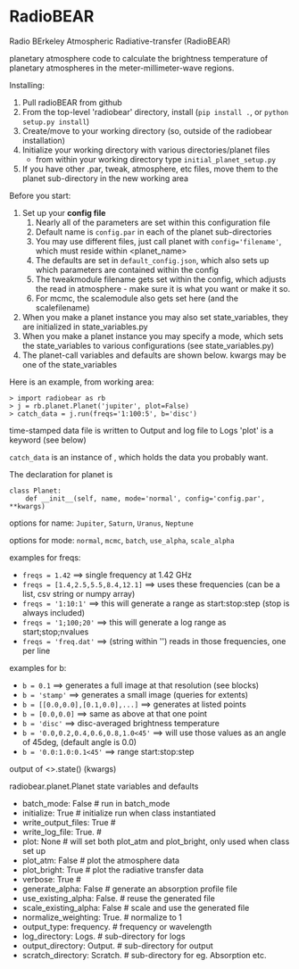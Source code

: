 RadioBEAR
========

Radio BErkeley Atmospheric Radiative-transfer (RadioBEAR)

planetary atmosphere code to calculate the brightness temperature of planetary
atmospheres in the meter-millimeter-wave regions.

Installing:
1. Pull radioBEAR from github
2. From the top-level 'radiobear' directory, install (`pip install .`, or `python setup.py install`)
3. Create/move to your working directory (so, outside of the radiobear installation)
4. Initialize your working directory with various directories/planet files
      - from within your working directory type `initial_planet_setup.py`
5. If you have other .par, tweak, atmosphere, etc files, move them to the planet sub-directory in the new working area


Before you start:
1. Set up your **config file**
    1. Nearly all of the parameters are set within this configuration file
    2. Default name is `config.par` in each of the planet sub-directories
    3. You may use different files, just call planet with `config='filename'`, which must reside within <planet_name>
    4. The defaults are set in `default_config.json`, which also sets up which parameters are contained within the config
    5. The tweakmodule filename gets set within the config, which adjusts the read in atmosphere - make sure it is what you want or make it so.
    6. For mcmc, the scalemodule also gets set here (and the scalefilename)
2. When you make a planet instance you may also set state_variables, they are initialized in state_variables.py
3. When you make a planet instance you may specify a mode, which sets the state_variables to various configurations (see state_variables.py)
4. The planet-call variables and defaults are shown below.  kwargs may be one of the state_variables


Here is an example, from working area:
```
> import radiobear as rb
> j = rb.planet.Planet('jupiter', plot=False)
> catch_data = j.run(freqs='1:100:5', b='disc')
```

time-stamped data file is written to Output and log file to Logs
'plot' is a keyword (see below)

`catch_data` is an instance of <DataReturn>, which holds the data you probably want.

The declaration for planet is
```
class Planet:
    def __init__(self, name, mode='normal', config='config.par', **kwargs)
```

options for name:  `Jupiter`, `Saturn`, `Uranus`, `Neptune`

options for mode:  `normal`, `mcmc`, `batch`, `use_alpha`, `scale_alpha`

examples for freqs:
* `freqs = 1.42`    ==> single frequency at 1.42 GHz
* `freqs = [1.4,2.5,5.5,8.4,12.1]`  ==> uses these frequencies (can be a list, csv string or numpy array)
* `freqs = '1:10:1'` ==> this will generate a range as start:stop:step (stop is always included)
* `freqs = '1;100;20'` ==> this will generate a log range as start;stop;nvalues
* `freqs = 'freq.dat'`   ==> (string within '') reads in those frequencies, one per line


examples for b:
* `b = 0.1`  ==> generates a full image at that resolution (see blocks)
* `b = 'stamp'` ==> generates a small image (queries for extents)
* `b = [[0.0,0.0],[0.1,0.0],...]`  ==> generates at listed points
* `b = [0.0,0.0]` ==> same as above at that one point
* `b = 'disc'` ==> disc-averaged brightness temperature
* `b = '0.0,0.2,0.4,0.6,0.8,1.0<45'` ==> will use those values as an angle of 45deg, (default angle is 0.0)
* `b = '0.0:1.0:0.1<45'` ==> range start:stop:step<angle                                                  >


output of <>.state() (kwargs)

radiobear.planet.Planet state variables and defaults
 - batch_mode:  False           # run in batch_mode
 - initialize:  True            # initialize run when class instantiated
 - write_output_files:  True    #
 - write_log_file:  True.       #
 - plot:  None                  # will set both plot_atm and plot_bright, only used when class set up
 - plot_atm:  False             # plot the atmosphere data
 - plot_bright:  True           # plot the radiative transfer data
 - verbose:  True               #
 - generate_alpha:  False       # generate an absorption profile file
 - use_existing_alpha:  False.  # reuse the generated file
 - scale_existing_alpha:  False # scale and use the generated file
 - normalize_weighting:  True.  # normalize to 1
 - output_type:  frequency.     # frequency or wavelength
 - log_directory:  Logs.        # sub-directory for logs
 - output_directory:  Output.   # sub-directory for output
 - scratch_directory:  Scratch. # sub-directory for eg. Absorption etc.
